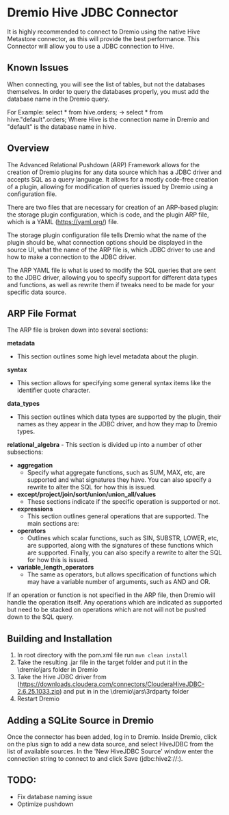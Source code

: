 # Dremio Hive JDBC Connector

It is highly recommended to connect to Dremio using the native Hive Metastore connector, as this will provide the best performance. This Connector will allow you to use a JDBC connection to Hive. 

## Known Issues

When connecting, you will see the list of tables, but not the databases themselves. In order to query the databases properly, you must add the database name in the Dremio query. 

For Example: select * from hive.orders; -> select * from hive."default".orders; Where Hive is the connection name in Dremio and "default" is the database name in hive.

## Overview

The Advanced Relational Pushdown (ARP) Framework allows for the creation of Dremio plugins for any data source which has a JDBC driver and accepts SQL 
as a query language. It allows for a mostly code-free creation of a plugin, allowing for modification of queries issued 
by Dremio using a configuration file.

There are two files that are necessary for creation of an ARP-based plugin: the storage plugin configuration, which 
is code, and the plugin ARP file, which is a YAML (https://yaml.org/) file.

The storage plugin configuration file tells Dremio what the name of the plugin should be, what connection options 
should be displayed in the source UI, what the name of the ARP file is, which JDBC driver to use and how to make a 
connection to the JDBC driver.

The ARP YAML file is what is used to modify the SQL queries that are sent to the JDBC driver, allowing you to specify 
support for different data types and functions, as well as rewrite them if tweaks need to be made for your specific 
data source. 

## ARP File Format

The ARP file is broken down into several sections:

**metadata**
- This section outlines some high level metadata about the plugin.

**syntax**
- This section allows for specifying some general syntax items like the identifier quote character.

**data_types**
- This section outlines which data types are supported by the plugin, their names as they appear in the JDBC driver, and how they map to Dremio types.

**relational_algebra** - This section is divided up into a number of other subsections:

- **aggregation**
  - Specify what aggregate functions, such as SUM, MAX, etc, are supported and what signatures they have. You can also specify a rewrite to alter the SQL for how this is issued.
- **except/project/join/sort/union/union_all/values**
  - These sections indicate if the specific operation is supported or not.
- **expressions**
  - This section outlines general operations that are supported. The main sections are:
- **operators**
  - Outlines which scalar functions, such as SIN, SUBSTR, LOWER, etc, are supported, along with the signatures of these functions which are supported. Finally, you can also specify a rewrite to alter the SQL for how this is issued.
- **variable_length_operators**
  - The same as operators, but allows specification of functions which may have a variable number of arguments, such as AND and OR.

If an operation or function is not specified in the ARP file, then Dremio will handle the operation itself. Any operations which are indicated as supported but need to be stacked on operations which are not will not be pushed down to the SQL query.


## Building and Installation

1. In root directory with the pom.xml file run `mvn clean install`
2. Take the resulting .jar file in the target folder and put it in the \dremio\jars folder in Dremio
3. Take the Hive JDBC driver from (https://downloads.cloudera.com/connectors/ClouderaHiveJDBC-2.6.25.1033.zip) and put in in the \dremio\jars\3rdparty folder
4. Restart Dremio

## Adding a SQLite Source in Dremio

Once the connector has been added, log in to Dremio. Inside Dremio, click on the plus sign to add a new data source, and select HiveJDBC from the list of available sources. In the 'New HiveJDBC Source' window enter the connection string to connect to and click Save (jdbc:hive2://<host>:<port>). 

## TODO:
- Fix database naming issue
- Optimize pushdown

